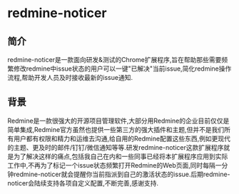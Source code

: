 # redmine-noticer
## 简介
redmine-noticer是一款面向研发&测试的Chrome扩展程序,旨在帮助那些需要频繁修改redmine中issue状态的用户可以一键"已解决"当前issue,简化redmine操作流程,帮助开发人员及时接收最新的issue通知.

## 背景
Redmine是一款很强大的开源项目管理软件,大部分用Redmine的企业目前仅仅是简单集成,Redmine官方虽然也提供一些第三方的强大插件和主题,但并不是我们所有用户都有权限和精力和运维去沟通,给自用的Redmine配置这些东西,例如更现代的主题、更及时的邮件/钉钉/微信通知等等.研发redmine-noticer这款扩展程序就是为了解决这样的痛点,包括我自己在内和一些同事已经将本扩展程序应用到实际工作中,不再为了标记一个issue状态频繁打开Redmine的Web页面,同时每隔一分钟redmine-noticer就会提醒你当前指派到自己的激活状态的issue.后期redmine-noticer会陆续支持各项自定义配置,不断完善,感谢支持.
